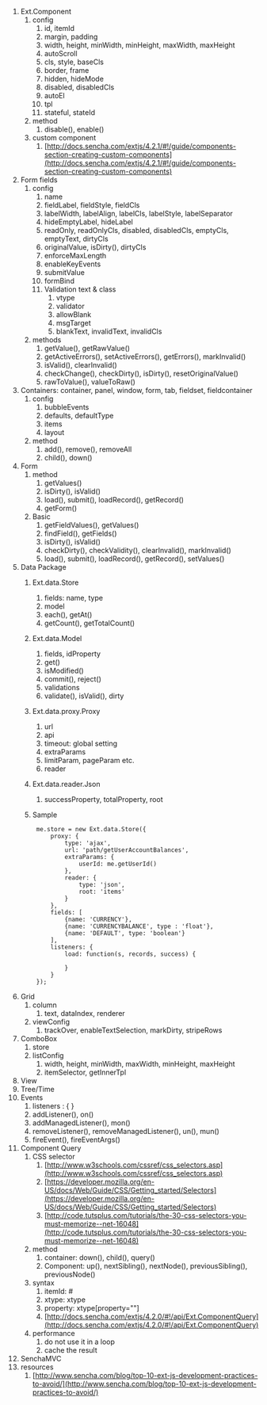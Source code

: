 1. Ext.Component
    1. config
        1. id, itemId
        1. margin, padding
        1. width, height, minWidth, minHeight, maxWidth, maxHeight
        1. autoScroll
        1. cls, style, baseCls
        1. border, frame
        1. hidden, hideMode
        1. disabled, disabledCls
        1. autoEl
        1. tpl
        1. stateful, stateId
    1. method
        1. disable(), enable()
    1. custom component
        1. [http://docs.sencha.com/extjs/4.2.1/#!/guide/components-section-creating-custom-components](http://docs.sencha.com/extjs/4.2.1/#!/guide/components-section-creating-custom-components)
1. Form fields
    1. config
        1. name
        1. fieldLabel, fieldStyle, fieldCls
        1. labelWidth, labelAlign, labelCls, labelStyle, labelSeparator
        1. hideEmptyLabel, hideLabel
        1. readOnly, readOnlyCls, disabled, disabledCls, emptyCls, emptyText, dirtyCls
        1. originalValue, isDirty(), dirtyCls
        1. enforceMaxLength
        1. enableKeyEvents
        1. submitValue
        1. formBind
        1. Validation text & class
            1. vtype
            1. validator
            1. allowBlank
            1. msgTarget
            1. blankText, invalidText, invalidCls
    1. methods
        1. getValue(), getRawValue()
        1. getActiveErrors(), setActiveErrors(), getErrors(), markInvalid()
        1. isValid(), clearInvalid()
        1. checkChange(), checkDirty(), isDirty(), resetOriginalValue()
        1. rawToValue(), valueToRaw()
1. Containers: container, panel, window, form, tab, fieldset, fieldcontainer
    1. config
        1. bubbleEvents
        1. defaults, defaultType
        1. items
        1. layout
    1. method
        1. add(), remove(), removeAll
        1. child(), down()
1. Form
    1. method
        1. getValues()
        1. isDirty(), isValid()
        1. load(), submit(), loadRecord(), getRecord()
        1. getForm()
    1. Basic
        1. getFieldValues(), getValues()
        1. findField(), getFields()
        1. isDirty(), isValid()
        1. checkDirty(), checkValidity(), clearInvalid(), markInvalid()
        1. load(), submit(), loadRecord(), getRecord(), setValues()
1. Data Package
    1. Ext.data.Store
        1. fields: name, type
        1. model
        1. each(), getAt()
        1. getCount(), getTotalCount()
    1. Ext.data.Model
        1. fields, idProperty
        1. get()
        1. isModified()
        1. commit(), reject()
        1. validations
        1. validate(), isValid(), dirty
    1. Ext.data.proxy.Proxy
        1. url
        1. api
        1. timeout: global setting
        1. extraParams
        1. limitParam, pageParam etc.
        1. reader
    1. Ext.data.reader.Json
        1. successProperty, totalProperty, root
    1. Sample

            me.store = new Ext.data.Store({
	    		proxy: {
		    		type: 'ajax',
			    	url: 'path/getUserAccountBalances',
				    extraParams: {
					    userId: me.getUserId()
    				},
	    			reader: {
		    			type: 'json',
			    		root: 'items'
				    }
    			},
	    		fields: [
		    		{name: 'CURRENCY'},
			    	{name: 'CURRENCYBALANCE', type : 'float'},
				    {name: 'DEFAULT', type: 'boolean'}
    			],
	    		listeners: {
		    		load: function(s, records, success) {
					    
			    	}
    			}
	    	});

1. Grid
    1. column
        1. text, dataIndex, renderer
    1. viewConfig
        1. trackOver, enableTextSelection, markDirty, stripeRows
1. ComboBox
    1. store
    1. listConfig
        1. width, height, minWidth, maxWidth, minHeight, maxHeight
        1. itemSelector, getInnerTpl
1. View
1. Tree/Time
1. Events
    1. listeners : { }
    1. addListener(), on()
    1. addManagedListener(), mon()
    1. removeListener(), removeManagedListener(), un(), mun()
    1. fireEvent(), fireEventArgs()
1. Component Query
    1. CSS selector
        1. [http://www.w3schools.com/cssref/css_selectors.asp](http://www.w3schools.com/cssref/css_selectors.asp)
        1. [https://developer.mozilla.org/en-US/docs/Web/Guide/CSS/Getting_started/Selectors](https://developer.mozilla.org/en-US/docs/Web/Guide/CSS/Getting_started/Selectors)
        1. [http://code.tutsplus.com/tutorials/the-30-css-selectors-you-must-memorize--net-16048](http://code.tutsplus.com/tutorials/the-30-css-selectors-you-must-memorize--net-16048)
    1. method
        1. container: down(), child(), query()
        1. Component: up(), nextSibling(), nextNode(), previousSibling(), previousNode()
    1. syntax
        1. itemId: #
        1. xtype: xtype
        1. property: xtype[property=""]
        1. [http://docs.sencha.com/extjs/4.2.0/#!/api/Ext.ComponentQuery](http://docs.sencha.com/extjs/4.2.0/#!/api/Ext.ComponentQuery)
    1. performance
        1. do not use it in a loop
        1. cache the result
1. SenchaMVC
1. resources
    1. [http://www.sencha.com/blog/top-10-ext-js-development-practices-to-avoid/](http://www.sencha.com/blog/top-10-ext-js-development-practices-to-avoid/)